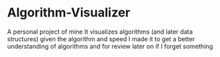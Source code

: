 # Algorithm-Visualizer

A personal project of mine
It visualizes algorithms (and later data structures) given the algorithm and speed
I made it to get a better understanding of algorithms and for review later on if I forget something
